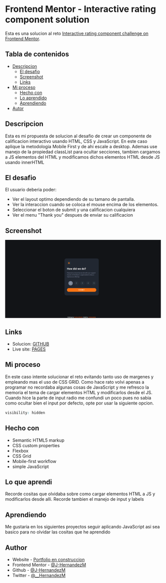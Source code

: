 # Frontend Mentor - Interactive rating component solution

Esta es una solucion al reto [Interactive rating component challenge on Frontend Mentor](https://www.frontendmentor.io/challenges/interactive-rating-component-koxpeBUmI).

## Tabla de contenidos

- [Descripcion](#descripcion)
  - [El desafio](#el-desafio)
  - [Screenshot](#screenshot)
  - [Links](#links)
- [Mi proceso](#mi-proceso)
  - [Hecho con](#hecho-con)
  - [Lo aprendido](#lo-que-aprendi)
  - [Aprendiendo](#aprendiendo)
- [Autor](#autor)

## Descripcion

Esta es mi propuesta de solucion al desafio de crear un componente de calificacion interactivo usando HTML, CSS y JavaScript. En este caso aplique la metodologia Mobile First y de ahi escale a desktop. Ademas use manejo de la propiedad classList para ocultar secciones, tambien cargamos a JS elementos del HTML y modificamos dichos elementos HTML desde JS usando innerHTML

## El desafio

El usuario deberia poder:

- Ver el layout optimo dependiendo de su tamano de pantalla.
- Ver la interaccion cuando se coloca el mouse encima de los elementos.
- Seleccionar el boton de submit y una calificacion cualquiera
- Ver el menu "Thank you" despues de enviar su calificacion

## Screenshot

![](./images/screenshot.png)


## Links

- Solucion: [GITHUB](https://github.com/J-HernandezM/interactive-rating-component)
- Live site: [PAGES](https://j-hernandezm.github.io/interactive-rating-component/)

## Mi proceso
En este caso intente solucionar el reto evitando tanto uso de margenes y empleando mas el uso de CSS GRID.
Como hace rato volvi apenas a programar no recordaba algunas cosas de JavaScript y me refresco la memoria el tema de cargar elementos HTML y modificarlos desde el JS.
Cuando hice la parte de input radio me confundi un poco pues no sabia como ocultar bien el input por defecto, opte por usar la siguiente opcion.
```CSS
visibility: hidden
```

## Hecho con

- Semantic HTML5 markup
- CSS custom properties
- Flexbox
- CSS Grid
- Mobile-first workflow
- simple JavaScript

## Lo que aprendi

Recorde cositas que olvidaba sobre como cargar elementos HTML a JS y modificarlos desde alli. Recorde tambien el manejo de input y labels

## Aprendiendo

Me gustaria en los siguientes proyectos seguir aplicando JavaScript asi sea basico para no olvidar las cositas que he aprendido

## Author

- Website - [Portfolio en construccion](https://j-hernandezm.github.io)
- Frontend Mentor - [@J-HernandezM](https://www.frontendmentor.io/profile/J-HernandezM)
- Github - [@J-HernandezM](https://github.com/J-HernandezM)
- Twitter - [@__HernandezM](https://www.twitter.com/__HernandezM)

